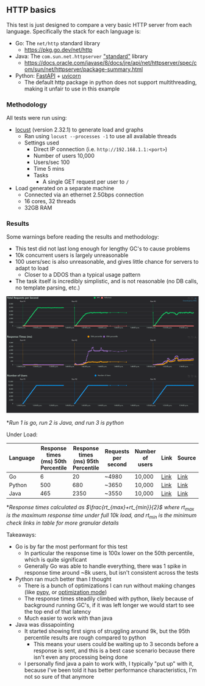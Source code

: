 ## HTTP basics

This test is just designed to compare a very basic HTTP server from each language. Specifically the stack for each language is:

- Go: The `net/http` standard library
    - https://pkg.go.dev/net/http
- Java: The `com.sun.net.httpserver` ["standard"](https://stackoverflow.com/questions/58764710/is-package-com-sun-net-httpserver-standard) library
    - https://docs.oracle.com/javase/8/docs/jre/api/net/httpserver/spec/com/sun/net/httpserver/package-summary.html
- Python: [FastAPI](https://fastapi.tiangolo.com/) + [uvicorn](https://www.uvicorn.org/)
    - The default http package in python does not support multithreading, making it unfair to use in this example
### Methodology

All tests were run using:

- [locust](https://locust.io/) (version 2.32.1) to generate load and graphs
    - Ran using `locust --processes -1` to use all available threads
    - Settings used
      - Direct IP connection (i.e. `http://192.168.1.1:<port>`)
      - Number of users 10,000
      - Users/sec 100
      - Time 5 mins
      - Tasks
        - A single GET request per user to `/`
- Load generated on a separate machine 
    - Connected via an ethernet 2.5Gbps connection
    - 16 cores, 32 threads
    - 32GB RAM

### Results

Some warnings before reading the results and methodology:

- This test did not last long enough for lengthy GC's to cause problems
- 10k concurrent users is largely unreasonable
- 100 users/sec is also unreasonable, and gives little chance for servers to adapt to load
    - Closer to a DDOS than a typical usage pattern
- The task itself is incredibly simplistic, and is not reasonable (no DB calls, no template parsing, etc.)

![](./results/result-graph.png)

\**Run 1 is go, run 2 is Java, and run 3 is python*

Under Load:

| Language | Response times (ms) 50th Percentile | Response times (ms) 95th Percentile | Requests per second | Number of users | Link | Source | 
|----------|-------------------------------------|-------------------------------------|---------------------|-----------------|-------|--------|
| Go | 6 | 20 | ~4980 | 10,000 | [Link](./go) | [Link](https://github.com/Descent098/performance-tests/blob/main/http-basics/go/basic.go) |
| Python | 500 | 680 | ~3650 | 10,000 | [Link](./python) | [Link](https://github.com/Descent098/performance-tests/blob/main/http-basics/python/basic.py) |
| Java | 465 | 2350 | ~3550 | 10,000 |  [Link](./java) | [Link](https://github.com/Descent098/performance-tests/blob/main/http-basics/java/basic.java) |

\*_Response times calculated as $\frac{rt_{max}+rt_{min}}{2}$ where $rt_{max}$ is the maximum response time under full 10k load, and $rt_{min}$ is the minimum check links in table for more granular details_


Takeaways:

- Go is by far the most performant for this test
    - In particular the response time is 100x lower on the 50th percentile, which is quite significant
    - Generally Go was able to handle everything, there was 1 spike in response time around ~8k users, but isn't consistent across the tests
- Python ran much better than I thought
    - There is a bunch of optimizations I can run without making changes (like [pypy](https://pypy.org/), or [optimization mode](https://stackoverflow.com/questions/2055557/what-is-the-use-of-the-o-flag-for-running-python))
    - The response times steadily climbed with python, likely because of background running GC's, if it was left longer we would start to see the top end of that latency
    - Much easier to work with than java
- Java was dissapointing
    - It started showing first signs of struggling around 9k, but the 95th percentile results are rough compared to python
        - This means your users could be waiting up to 3 seconds before a response is sent, and this is a best case scenario because there isn't even any processing being done
    - I personally find java a pain to work with, I typically "put up" with it, because I've been told it has better performance characteristics, I'm not so sure of that anymore
